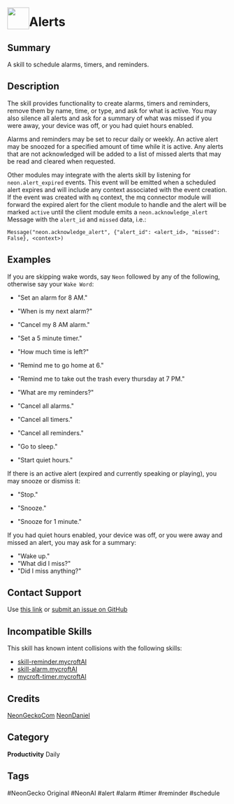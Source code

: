 # <img src='./logo.svg' card_color="#FF8600" width="50" style="vertical-align:bottom" style="vertical-align:bottom">Alerts  
  
## Summary  
  
A skill to schedule alarms, timers, and reminders.


## Description  
  
The skill provides functionality to create alarms, timers and reminders, remove them by name, time, or type, and ask for
what is active. You may also silence all alerts and ask for a summary of what was missed if you were away, your device
was off, or you had quiet hours enabled.

Alarms and reminders may be set to recur daily or weekly. An active alert may be snoozed for a specified amount of time
while it is active. Any alerts that are not acknowledged will be added to a list of missed alerts that may be read and
cleared when requested.

Other modules may integrate with the alerts skill by listening for `neon.alert_expired` events. This event will be
emitted when a scheduled alert expires and will include any context associated with the event creation. If the event
was created with `mq` context, the mq connector module will forward the expired alert for the client module to handle
and the alert will be marked `active` until the client module emits a `neon.acknowledge_alert` Message with the `alert_id`
and `missed` data, i.e.:
```
Message("neon.acknowledge_alert", {"alert_id": <alert_id>, "missed": False}, <context>)
```
    
  
## Examples  
  
If you are skipping wake words, say `Neon` followed by any of the following, otherwise say your `Wake Word`:

- "Set an alarm for 8 AM."
- "When is my next alarm?"
- "Cancel my 8 AM alarm."

- "Set a 5 minute timer."
- "How much time is left?"

- "Remind me to go home at 6."
- "Remind me to take out the trash every thursday at 7 PM."
- "What are my reminders?"

- "Cancel all alarms."
- "Cancel all timers."
- "Cancel all reminders."

- "Go to sleep."
- "Start quiet hours."

If there is an active alert (expired and currently speaking or playing), you may snooze or dismiss it:

- "Stop."

- "Snooze."
- "Snooze for 1 minute."
  
If you had quiet hours enabled, your device was off, or you were away and missed an alert, you may ask for a summary:

- "Wake up."
- "What did I miss?"
- "Did I miss anything?"

## Contact Support
Use [this link](https://neongecko.com/ContactUs) or
[submit an issue on GitHub](https://help.github.com/en/articles/creating-an-issue)

## Incompatible Skills
This skill has known intent collisions with the following skills:
- [skill-reminder.mycroftAI](https://github.com/mycroftai/skill-reminder)
- [skill-alarm.mycroftAI](https://github.com/mycroftai/skill-alarm)
- [mycroft-timer.mycroftAI](https://github.com/mycroftai/mycroft-timer)

## Credits
[NeonGeckoCom](https://github.com/NeonGeckoCom)
[NeonDaniel](https://github.com/NeonDaniel)

## Category
**Productivity**
Daily

## Tags
#NeonGecko Original
#NeonAI
#alert
#alarm
#timer
#reminder
#schedule

